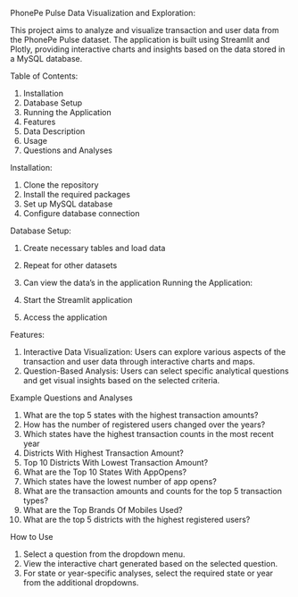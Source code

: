 PhonePe Pulse Data Visualization and Exploration:

This project aims to analyze and visualize transaction and user data from the PhonePe Pulse dataset. The application is built using Streamlit and Plotly, providing interactive charts and insights based on the data stored in a MySQL database.

Table of Contents:

1.	Installation
2.	Database Setup
3.	Running the Application
4.	Features
5.	Data Description
6.	Usage
7.	Questions and Analyses

Installation:
1.	Clone the repository
2.	Install the required packages
3.	Set up MySQL database
4.	Configure database connection

Database Setup:
1.	Create necessary tables and load data
2.	Repeat for other datasets
3.	Can view the data’s in the application 
Running the Application:

1.	Start the Streamlit application
2.	Access the application

Features:

1. Interactive Data Visualization: Users can explore various aspects of the transaction and user data through interactive charts and maps.
2. Question-Based Analysis: Users can select specific analytical questions and get visual insights based on the selected criteria.

Example Questions and Analyses
1.	What are the top 5 states with the highest transaction amounts?
2.	How has the number of registered users changed over the years?
3.	Which states have the highest transaction counts in the most recent year
4.	Districts With Highest Transaction Amount?
5.	Top 10 Districts With Lowest Transaction Amount?
6.	What are the Top 10 States With AppOpens?
7.	Which states have the lowest number of app opens?
8.	What are the transaction amounts and counts for the top 5 transaction types?
9.	What are  the Top Brands Of Mobiles Used?
10.	What are the top 5 districts with the highest registered users?

How to Use
1. Select a question from the dropdown menu.
2. View the interactive chart generated based on the selected question.
3. For state or year-specific analyses, select the required state or year from the additional dropdowns.
